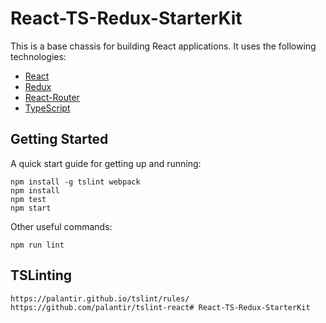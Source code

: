 # React-TS-Redux-StarterKit

This is a base chassis for building React applications.  It uses the following technologies:

  * [React](https://facebook.github.io/react/)
  * [Redux](http://redux.js.org/)
  * [React-Router](http://ricostacruz.com/cheatsheets/react-router.html)
  * [TypeScript](https://www.typescriptlang.org/)

## Getting Started

A quick start guide for getting up and running:

    npm install -g tslint webpack
    npm install
    npm test
    npm start

Other useful commands:

    npm run lint

## TSLinting
    https://palantir.github.io/tslint/rules/
    https://github.com/palantir/tslint-react# React-TS-Redux-StarterKit
